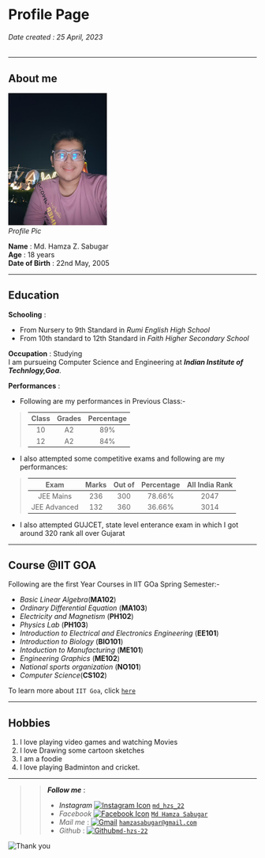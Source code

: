 # Profile Page  
###### *Date created : 25 April, 2023* ######
<hr>  

## About me ##

<img src="https://raw.githubusercontent.com/md-hzs-22/md-hzs-22.github.io/main/Photo%20from%20Mo%20Hamza%20Sabugar.jpg" alt="Profile pic" width="200" ><br><i>Profile Pic</i>

**Name** : Md. Hamza Z. Sabugar  
**Age** : 18 years  
**Date of Birth** : 22nd May, 2005
<hr>

## Education ##

**Schooling** : 
- From Nursery to 9th Standard in *Rumi English High School*
- From 10th standard to 12th Standard in *Faith Higher Secondary School*  

**Occupation** : Studying  
I am pursueing Computer Science and Engineering at ***Indian Institute of Technlogy,Goa***.  

**Performances** :  
- Following are my performances in Previous Class:-

>| Class | Grades | Percentage|
>|:------:|:-------:|:--------:|
>|10|A2|89%|
>|12|A2|84%|

- I also attempted some competitive exams and following are my performances:

>|Exam|Marks|Out of|Percentage|All India Rank|
>|:----:|:----:|:----:|:----:|:---:|
>|JEE Mains|236|300|78.66%|2047|
>|JEE Advanced|132|360|36.66%|3014|

- I also attempted GUJCET, state level enterance exam in which I got around 320 rank all over Gujarat

<hr>  

## Course @IIT GOA ##

Following are the first Year Courses in IIT GOa Spring Semester:-  
- *Basic Linear Algebra*(**MA102**)
- *Ordinary Differential Equation* (**MA103**)
- *Electricity and Magnetism* (**PH102**)
- *Physics Lab* (**PH103**)
- *Introduction to Electrical and Electronics Engineering* (**EE101**)
- *Introduction to Biology* (**BIO101**)
- *Intoduction to Manufacturing* (**ME101**)
- *Engineering Graphics* (**ME102**)
- *National sports organization* (**NO101**)
- *Computer Science*(**CS102**)

To learn more about `IIT Goa`, click <a href="https://iitgoa.ac.in/" target="_blank">`here`<a>  
<hr>
 
## Hobbies ##
1. I love playing video games and watching Movies
2. I love Drawing some cartoon sketches
3. I am a foodie 
4. I love playing Badminton and cricket.

<hr>


>>***Follow me*** :
>>- *Instagram*  <a href="https://www.instagram.com/md_hzs_22/" target="_blank"><img src="https://cdn4.iconfinder.com/data/icons/social-media-2210/24/Instagram-512.png" alt="Instagram Icon" width="25" ></a>  <a href="https://www.instagram.com/md_hzs_22/" target="_blank">`md_hzs_22`</a>  
>>- *Facebook*  <a href="https://www.facebook.com/profile.php?id=100068268500657" target="_blank"><img src="https://1000logos.net/wp-content/uploads/2021/04/Facebook-logo.png" alt="Facebook Icon" width="35" ></a> <a href="https://www.facebook.com/profile.php?id=100068268500657" target="_blank">`Md Hamza Sabugar`</a>  
>>- *Mail me* : <a href="https://mail.google.com/mail/u/#inbox?compose=CllgCJNqszkxcKwQLllqkWVZDmKgCbQGwdvHGlDfhFTBCbrcrtgkCPxhpSFrxVqHBnQnFmLSsVq" target="_blank"><img src="https://1000logos.net/wp-content/uploads/2021/05/Gmail-logo.png" width="35" alt="Gmail" ></a> <a href="https://mail.google.com/mail/u/#inbox?compose=CllgCJNqszkxcKwQLllqkWVZDmKgCbQGwdvHGlDfhFTBCbrcrtgkCPxhpSFrxVqHBnQnFmLSsVq" target="_blank">`hamzasabugar@gmail.com`</a>  
>>- *Github*   : <a href="https://github.com/md-hzs-22" target="_blank"><img src="https://github.githubassets.com/images/modules/logos_page/GitHub-Mark.png" alt="Github" width="30"></a><a href="https://github.com/md-hzs-22" target="_blank">`md-hzs-22`</a>  
  
<img src="https://cliply.co/wp-content/uploads/2021/08/472108170_THANK_YOU_STICKER_400px.gif" alt="Thank you" width="200">

